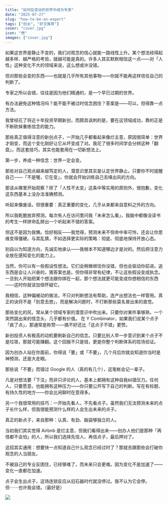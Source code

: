```yaml
---
title: "如何在变动的世界中成为专家"
date: "2025-07-27"
slug: "how-to-be-an-expert"
tags: ["创业", "好文推荐"]
cover: "cover.jpg"
icon: "😎"
images: ["cover.jpg"]
---
```

如果这世界是静止不变的，我们对观念的信心就能一路线性上升。某个想法经得起越多样、越严格的考验，就越可能是真的。许多人其实默默相信这一点——对「人性」这种变化不大的领域来说，这么想或许没错。



但对那些会变的东西——也就是几乎所有其他事物——你就不能再这样信任自己的判断了。



专家之所以会错，往往是因为他们精通的，是一个早已过期的世界。



有办法避免这种情况吗？能不能不被过时信念困住？答案是——可以，但得靠一点方法。



我曾经花了将近十年投资早期新创，而颇具讽刺的是，要在这领域成功，靠的正是不断砍掉重练信念的能力。



那些真正值得注意的新创点子，一开始几乎都看起来像烂主意，原因很简单：世界才刚变，而这个变化刚好让它从坏变成了对。我花了很多时间学会分辨这种「翻盘」，而这套技巧，其实也能套用在一切新想法上。



第一步，养成一种信念：世界一定会变。



那些对自己观点越来越笃定的人，潜意识里其实是认定世界静止。只要你不时提醒自己——「不是喔，它在变」，你就会开始训练自己去嗅出风的方向。



那该从哪里开始观察？除了「人性不太变」这条中等实用的原则外，很抱歉，变化这东西基本上没办法准确预测。



听起来像废话，但很重要：真正重要的变化，几乎从来都来自意料之外的方向。



所以我乾脆放弃预测。每次有人在访问里问我「未来怎么看」，我脑中都像没读书的考生一样拼命乱掰出一个听起来不错的答案。



但这不是因为我懒。恰好相反——我觉得，预测未来不但命中率可怜，还会让你思维变得僵硬。与其乱猜，不如选择更实际的策略：彻底、彻底地保持开放心态。



别自以为知道方向，先诚实地承认——我根本不知道哪边才是对的。然后把注意力全放在感知变化的能力上。



当然，你可以有一些假设性想法。它们会稍微绑住你没错，但也会驱动你前进。追东西是会让人兴奋的，猜答案也是。但你得非常有纪律，不让这些假设变成执念。
一旦别人开始把某个想法跟你绑在一起，那个想法就更可能变成你想相信的东西——这时你就该加倍怀疑它。



我相信，这种偏被动的做法，不只对判断想法有帮助，连产出想法也一样管用。真正的诀窍不是「刻意去想」，而是解决问题时，不打断那些莫名冒出来的直觉。



那些变化的风，常从某个领域专家的潜意识中吹出来。只要你对某件事够熟，一个突然跳出来的怪念头，几乎都有价值。
在 Y Combinator，如果我们说某个点子「疯了点」，那通常是称赞——搞不好还比「这点子不错」更赞。



新创投资人有极高的动机要刷新自己的信念。只要比别人早一步意识到某个点子不是垃圾，那就可能赚翻。这个回报不只是钱，更是你整个判断体系的现场验证。



因为创办人站在你面前，你得说「要」或「不要」，几个月后你就会知道你当时是神预测，还是大走眼。



那些说「不要」而错过 Google 的人（真的有几个），这笔帐会记一辈子。



凡是对想法要「下注」而非只评论的人，基本上都拥有这种自我纠错压力。任何人，只要愿意，也能拥有这种压力——你只要公开写下自己的判断。写在有标题、有持久性的地方——你会比闲聊时在意得多。



另一个我很常用的技巧：一开始先看人，不先看点子。虽然我们无法预测未来的点子长什么样，但我很能预测什么样的人会生出未来的点子。



真正的新点子，来自那种：认真、有劲、脑袋够独立的人。



当初我们其实觉得 Airbnb 是烂主意，但我们看得出来——创办人他们是那种「再怪都不会怕」的人，所以我们选择先信人、再信点子，最后押对了。



这招其实通用：想要快一点知道自己什么观念已经过时了？那就去跟那些会打破你观念的人当朋友。



不被自己的专业反困住，已经够难了，而未来只会更难。因为变化不是加速了——变化一直都在加速。



点子会生出点子，这场连锁反应从旧石器时代就没停过。我不认为它会停。
但⋯⋯也许我会错。（最好是）




![](https://prod-files-secure.s3.us-west-2.amazonaws.com/112d0858-5090-4d34-a606-b75eb8d65fd2/46476355-9cf3-4e99-9b7a-3531bc426380/1000202064.png?X-Amz-Algorithm=AWS4-HMAC-SHA256&X-Amz-Content-Sha256=UNSIGNED-PAYLOAD&X-Amz-Credential=ASIAZI2LB466STJIZEYK%2F20251025%2Fus-west-2%2Fs3%2Faws4_request&X-Amz-Date=20251025T114313Z&X-Amz-Expires=3600&X-Amz-Security-Token=IQoJb3JpZ2luX2VjELv%2F%2F%2F%2F%2F%2F%2F%2F%2F%2FwEaCXVzLXdlc3QtMiJHMEUCIHVGJyj1dJiNVHIy4gW4%2FWW6uk9iJ2WXwmQIhdOKKkonAiEA6weUw2Decfj66XBL2zGp%2FMLZ0Tb7IMZebJzsHoVfcAYq%2FwMIdBAAGgw2Mzc0MjMxODM4MDUiDKNTw%2BnIc7nAaaEF%2BSrcAxusH2M3%2FST5s1OhGHRhu9tQOMW0NTacFrkK%2BiHz396D1aZ3%2FXC87FyGz2bIh%2BElh5MyTMZHfm%2F4VqawtbEjn6fK8csgskt5UwiDmSSrcm94%2BAQeqBI0yo18wLNkpK1pwojYaYk8Ovjxrr38qzcpCuO1Yf8T%2B8sIU7FIAswkRVVHF39rKPVZZEpL2ef3v6WKT29ZKENpTHUAuDzn6t3QHjqElKlqG0647rrKZ4uaGvbiJYgQidmXSp%2B8lQr7NlfNwotaytBa9Sq8fd2DkjlPYTeq1rt1on%2FfQCcVN2eK32GteuDAQmcvZLMvOtOi693MkhE3wOIRj%2FxMnOJat%2FDEIdOXSIjuLzBU93egFmY0wmkjzWKJ72JfT1FCCpP86fAsBEi4poe2VU%2BNeZIwrIvl2%2B6dnmivcplmBWuIfz7ur3xD%2FQgbLMRWiEzzrRYfhCptGfDOAGa0ywJfoZDVWppPFkzV68uBkTlumj48vYYEQELw2sir7rBwbBzz2aG1Nm7mFwr8L4Xy6dZyjnNyP9umHSv4VpJe6Okb40%2BpU%2FjJuC%2FSATmm5pgLXSRLOd4DSk9z9%2B6WzoOi%2FVJ7PG1OudxgIcwwgrvQ4L1GIwbychxkmGLZMPdTKSXLDAOA%2FEvRMKvY8scGOqUBtjPMiDkoYGLZLeiiLKoRhyZnXMyuAy0ry4rqOGXWbR7g81nSQZL0LkG%2F947Os%2FxrRaxUgG77Gks38ETqZUMfDgLjEnZfq8zvVLs9zUkoco9qb6ukRV1GnDfd8VUA3aXdeov%2Bb%2FNkJ%2B7I5%2B%2FX70wuX4wCEjnP76gIlcCLCC185tjQ7oG39Vgxneyd1sQXQ8FF%2FH4KIJSEEVfyV%2BDBCd4Ci1rTVogT&X-Amz-Signature=0943b710ed6248a7a4bb6777992c8d4d9f437db1436365c2bd613f0cf258deb1&X-Amz-SignedHeaders=host&x-amz-checksum-mode=ENABLED&x-id=GetObject)

